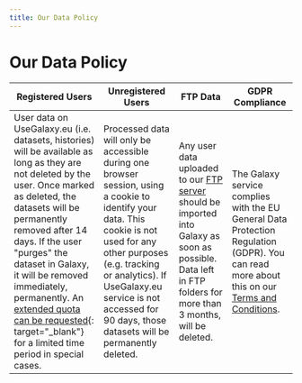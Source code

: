 ```yaml
---
title: Our Data Policy
---
```


# **Our Data Policy**

| Registered Users | Unregistered Users | FTP Data | GDPR Compliance |
|------------------|--------------------|----------|-----------------|
| User data on UseGalaxy.eu (i.e. datasets, histories) will be available as long as they are not deleted by the user. Once marked as deleted, the datasets will be permanently removed after 14 days. If the user "purges" the dataset in Galaxy, it will be removed immediately, permanently. An [extended quota can be requested](https://docs.google.com/forms/d/e/1FAIpQLSf9w2MOS6KOlu9XdhRSDqWnCDkzoVBqHJ3zH_My4p8D8ZgkIQ/viewform){: target="_blank"} for a limited time period in special cases. | Processed data will only be accessible during one browser session, using a cookie to identify your data. This cookie is not used for any other purposes (e.g. tracking or analytics). If UseGalaxy.eu service is not accessed for 90 days, those datasets will be permanently deleted. | Any user data uploaded to our [FTP server](https://usegalaxy-eu.github.io/ftp/) should be imported into Galaxy as soon as possible. Data left in FTP folders for more than 3 months, will be deleted. | The Galaxy service complies with the EU General Data Protection Regulation (GDPR). You can read more about this on our [Terms and Conditions](https://usegalaxy-eu.github.io/gdpr/). |

